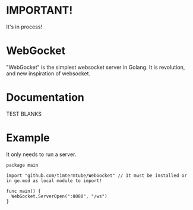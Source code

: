 # IMPORTANT!
It's in process!

# WebGocket
"WebGocket" is the simplest websocket server in Golang. It is revolution, and new inspiration of websocket.

# Documentation
TEST BLANKS

# Example
It only needs to run a server.
```golang
package main

import "github.com/timtermtube/WebGocket" // It must be installed or in go.mod as local module to import!

func main() {
  WebGocket.ServerOpen(":8080", "/ws")
}
```
